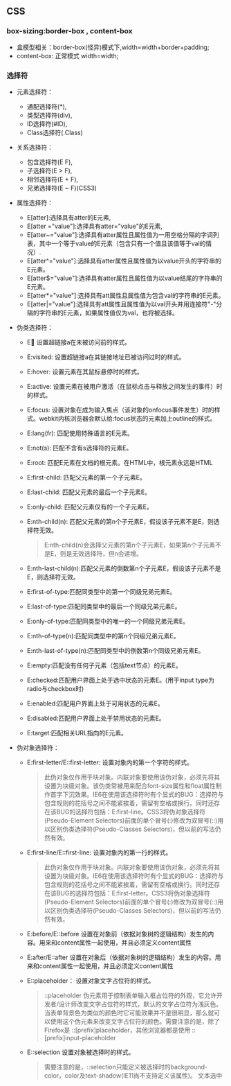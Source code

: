 ## CSS
### box-sizing:border-box , content-box
* 盒模型相关：border-box(怪异)模式下,width=width+border+padding;
* content-box: 正常模式 width=width;
### 选择符
+ 元素选择符：
    - 通配选择符(*),
    - 类型选择符(div),
    - ID选择符(#ID),
    - Class选择符(.Class)
+ 关系选择符：
    - 包含选择符(E F),
    - 子选择符(E > F),
    - 相邻选择符(E + F),
    - 兄弟选择符(E ~ F)(CSS3)
+ 属性选择符：
    - E[atter]:选择具有atter的E元素,
    - E[atter ="value"]:选择具有atter="value"的E元素,
    - E[atter~="value"]:选择具有atter属性且属性值为一用空格分隔的字词列表，其中一个等于value的E元素（包含只有一个值且该值等于val的情况）.
    - E[atter^="value"]:选择具有atter属性且属性值为以value开头的字符串的E元素。
    - E[atter$="value"]:选择具有atter属性且属性值为以value结尾的字符串的E元素。
    - E[atter*="value"]:选择具有att属性且属性值为包含val的字符串的E元素。
    - E[atter|="value"]:选择具有att属性且属性值为以val开头并用连接符"-"分隔的字符串的E元素，如果属性值仅为val，也将被选择。
+ 伪类选择符：
    - E:link: 设置超链接a在未被访问前的样式。
    - E:visited: 设置超链接a在其链接地址已被访问过时的样式。
    - E:hover: 设置元素在其鼠标悬停时的样式。
    - E:active: 设置元素在被用户激活（在鼠标点击与释放之间发生的事件）时的样式。
    - E:focus: 设置对象在成为输入焦点（该对象的onfocus事件发生）时的样式。webkit内核浏览器会默认给:focus状态的元素加上outline的样式。
    - E:lang(fr): 匹配使用特殊语言的E元素。
    - E:not(s): 匹配不含有s选择符的元素E。
    - E:root: 匹配E元素在文档的根元素。在HTML中，根元素永远是HTML
    - E:first-child: 匹配父元素的第一个子元素E。
    - E:last-child: 匹配父元素的最后一个子元素E。
    - E:only-child: 匹配父元素仅有的一个子元素E。
    - E:nth-child(n): 匹配父元素的第n个子元素E，假设该子元素不是E，则选择符无效。
         >E:nth-child(n)会选择父元素的第n个子元素E，如果第n个子元素不是E，则是无效选择符，但n会递增。

    - E:nth-last-child(n):匹配父元素的倒数第n个子元素E，假设该子元素不是E，则选择符无效。
    - E:first-of-type:匹配同类型中的第一个同级兄弟元素E。
    - E:last-of-type:匹配同类型中的最后一个同级兄弟元素E。
    - E:only-of-type:匹配同类型中的唯一的一个同级兄弟元素E。
    - E:nth-of-type(n):匹配同类型中的第n个同级兄弟元素E。
    - E:nth-last-of-type(n):匹配同类型中的倒数第n个同级兄弟元素E。
    - E:empty:匹配没有任何子元素（包括text节点）的元素E。
    - E:checked:匹配用户界面上处于选中状态的元素E。(用于input type为radio与checkbox时)
    - E:enabled:匹配用户界面上处于可用状态的元素E。
    - E:disabled:匹配用户界面上处于禁用状态的元素E。
    - E:target:匹配相关URL指向的E元素。

+ 伪对象选择符：

    - E:first-letter/E::first-letter: 设置对象内的第一个字符的样式。
        >此伪对象仅作用于块对象。内联对象要使用该伪对象，必须先将其设置为块级对象。该伪类常被用来配合font-size属性和float属性制作首字下沉效果。IE6在使用该选择符时有个显式的BUG：选择符与包含规则的花括号之间不能紧挨着，需留有空格或换行。同时还存在该BUG的选择符包括：E:first-line。CSS3将伪对象选择符(Pseudo-Element Selectors)前面的单个冒号(:)修改为双冒号(::)用以区别伪类选择符(Pseudo-Classes Selectors)，但以前的写法仍然有效。

    - E:first-line/E::first-line: 设置对象内的第一行的样式。
        >此伪对象仅作用于块对象。内联对象要使用该伪对象，必须先将其设置为块级对象。IE6在使用该选择符时有个显式的BUG：选择符与包含规则的花括号之间不能紧挨着，需留有空格或换行。同时还存在该BUG的选择符包括：E:first-letter。CSS3将伪对象选择符(Pseudo-Element Selectors)前面的单个冒号(:)修改为双冒号(::)用以区别伪类选择符(Pseudo-Classes Selectors)，但以前的写法仍然有效。

    - E:before/E::before 设置在对象前（依据对象树的逻辑结构）发生的内容。用来和content属性一起使用，并且必须定义content属性
    - E:after/E::after 设置在对象后（依据对象树的逻辑结构）发生的内容。用来和content属性一起使用，并且必须定义content属性
    - E::placeholder： 设置对象文字占位符的样式。
        >::placeholder 伪元素用于控制表单输入框占位符的外观，它允许开发者/设计师改变文字占位符的样式，默认的文字占位符为浅灰色。当表单背景色为类似的颜色时它可能效果并不是很明显，那么就可以使用这个伪元素来改变文字占位符的颜色。需要注意的是，除了Firefox是 ::[prefix]placeholder，其他浏览器都是使用 ::[prefix]input-placeholder
        
    - E::selection 设置对象被选择时的样式。
        >需要注意的是，::selection只能定义被选择时的background-color，color及text-shadow(IE11尚不支持定义该属性)。 文本选中